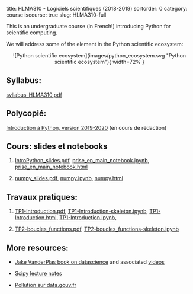 title: HLMA310 - Logiciels scientifiques (2018-2019)
sortorder: 0
category: course
iscourse: true
slug: HLMA310-full


This is an undergraduate course (in French!) introducing Python for scientific computing.

We will address some of the element in the Python scientific ecosystem:

<center>
![Python scientific ecosystem](images/python_ecosystem.svg "Python scientific ecosystem"){ width=72% }
</center>

## Syllabus:
[syllabus_HLMA310.pdf](/enseignement/Montpellier/HLMA310/syllabus_HLMA310.pdf)

## Polycopié:
[Introduction à Python, version 2019-2020](/enseignement/Montpellier/HLMA310/IntroPython.pdf) (en cours de rédaction)


## Cours: slides et notebooks

1. [IntroPython_slides.pdf](/enseignement/Montpellier/HLMA310/IntroPython_slides.pdf), [prise_en_main_notebook.ipynb](/enseignement/Montpellier/HLMA310/prise_en_main_notebook.ipynb), [prise_en_main_notebook.html](http://nbviewer.jupyter.org/url/josephsalmon.eu/enseignement/Montpellier/HLMA310/prise_en_main_notebook.ipynb)


1. [numpy_slides.pdf](/enseignement/Montpellier/HLMA310/numpy_slides.pdf), [numpy.ipynb](/enseignement/Montpellier/HLMA310/numpy.ipynb),
[numpy.html](http://nbviewer.jupyter.org/url/josephsalmon.eu/enseignement/Montpellier/HLMA310/numpy.ipynb)


## Travaux pratiques:

1. [TP1-Introduction.pdf](/enseignement/Montpellier/HLMA310/TP1-Introduction.pdf),
[TP1-Introduction-skeleton.ipynb](/enseignement/Montpellier/HLMA310/TP1-Introduction-skeleton.ipynb),
[TP1-Introduction.html](http://nbviewer.jupyter.org/url/josephsalmon.eu/enseignement/Montpellier/HLMA310/TP1-Introduction.ipynb),
[TP1-Introduction.ipynb](/enseignement/Montpellier/HLMA310/TP1-Introduction.ipynb),

1. [TP2-boucles_functions.pdf](/enseignement/Montpellier/HLMA310/TP2-boucles_functions.pdf),
[TP2-boucles_functions-skeleton.ipynb](/enseignement/Montpellier/HLMA310/TP2-boucles_functions-skeleton.ipynb)


<!---


[TP2-boucles_functions.html](http://nbviewer.jupyter.org/url/josephsalmon.eu/enseignement/Montpellier/HLMA310/TP2-boucles_functions.ipynb)


1. [matplotlib_slides.pdf](/enseignement/Montpellier/HLMA310/matplotlib_slides.pdf), [matplotlib.ipynb](/enseignement/Montpellier/HLMA310/matplotlib.ipynb), [matplotlib.html](http://nbviewer.jupyter.org/url/josephsalmon.eu/enseignement/Montpellier/HLMA310/matplotlib.ipynb)

1. [pandas_slides.pdf](/enseignement/Montpellier/HLMA310/pandas_slides.pdf), [pandas.ipynb](/enseignement/Montpellier/HLMA310/pandas.ipynb), [belgianmunicipalities.ipynb](/enseignement/Montpellier/HLMA310/belgianmunicipalities.ipynb), [belgianmunicipalities.html](http://nbviewer.jupyter.org/url/josephsalmon.eu/enseignement/Montpellier/HLMA310/belgianmunicipalities.ipynb)



1. [TP3-numpy_matplolib.pdf](/enseignement/Montpellier/HLMA310/TP3-numpy_matplolib.pdf), [TP3-numpy_matplolib.ipynb](/enseignement/Montpellier/HLMA310/TP3-numpy_matplolib.ipynb), [TP3-numpy_matplolib.html](http://nbviewer.jupyter.org/url/josephsalmon.eu/enseignement/Montpellier/HLMA310/TP3-numpy_matplolib.ipynb)


1. [TP4-descente_gradient.pdf](/enseignement/Montpellier/HLMA310/TP4-descente_gradient.pdf), [TP4-descente_gradient.ipynb](/enseignement/Montpellier/HLMA310/TP4-descente_gradient.ipynb), [TP4-descente_gradient.html](http://nbviewer.jupyter.org/url/josephsalmon.eu/enseignement/Montpellier/HLMA310/TP4-descente_gradient.ipynb)

1. (TP noté) : [TP5-JeuDeLaVie.pdf](/enseignement/Montpellier/HLMA310/TP5-JeuDeLaVie.pdf), [TP-Note-draft.ipynb](/enseignement/Montpellier/HLMA310/TP-Note-draft.ipynb), [TP-Note-draft.html](http://nbviewer.jupyter.org/url/josephsalmon.eu/enseignement/Montpellier/HLMA310/TP-Note-draft.ipynb)

1. [TP6-pandas.pdf](/enseignement/Montpellier/HLMA310/TP6-pandas.pdf)

1. [TP7-pandas_pollution_occitanie.ipynb](/enseignement/Montpellier/HLMA310/TP7-pandas_pollution_occitanie.ipynb), [TP7-pandas_pollution_occitanie.html](http://nbviewer.jupyter.org/url/josephsalmon.eu/enseignement/Montpellier/HLMA310/TP7-pandas_pollution_occitanie.ipynb)

1. [TP8-matplotlib_animation.pdf](/enseignement/Montpellier/HLMA310/TP8-matplotlib_animation.pdf)
--->

## More resources:

- [Jake VanderPlas book on datascience](https://jakevdp.github.io/PythonDataScienceHandbook/)
and associated
[videos](http://jakevdp.github.io/blog/2017/03/03/reproducible-data-analysis-in-jupyter/)

- [Scipy lecture notes](https://www.scipy-lectures.org/)

- [Pollution sur data.gouv.fr](https://www.data.gouv.fr/fr/datasets/donnees-temps-reel-de-mesure-des-concentrations-de-polluants-atmospheriques-reglementes-1/)
